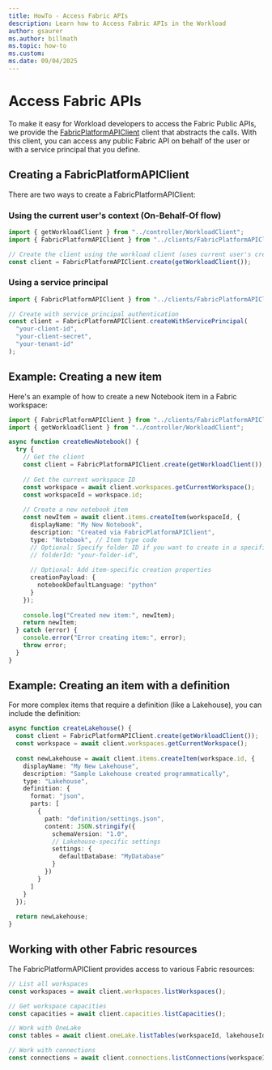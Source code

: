 ```yaml
---
title: HowTo - Access Fabric APIs
description: Learn how to Access Fabric APIs in the Workload
author: gsaurer
ms.author: billmath
ms.topic: how-to
ms.custom:
ms.date: 09/04/2025
---
```


# Access Fabric APIs

To make it easy for Workload developers to access the Fabric Public APIs, we provide the [FabricPlatformAPIClient](https://github.com/microsoft/fabric-extensibility-toolkit/blob/main/Workload/app/clients/FabricPlatformAPIClient.ts) client that abstracts the calls. With this client, you can access any public Fabric API on behalf of the user or with a service principal that you define.

## Creating a FabricPlatformAPIClient

There are two ways to create a FabricPlatformAPIClient:

### Using the current user's context (On-Behalf-Of flow)

```typescript
import { getWorkloadClient } from "../controller/WorkloadClient";
import { FabricPlatformAPIClient } from "../clients/FabricPlatformAPIClient";

// Create the client using the workload client (uses current user's credentials)
const client = FabricPlatformAPIClient.create(getWorkloadClient());
```

### Using a service principal

```typescript
import { FabricPlatformAPIClient } from "../clients/FabricPlatformAPIClient";

// Create with service principal authentication
const client = FabricPlatformAPIClient.createWithServicePrincipal(
  "your-client-id",
  "your-client-secret",
  "your-tenant-id"
);
```

## Example: Creating a new item

Here's an example of how to create a new Notebook item in a Fabric workspace:

```typescript
import { FabricPlatformAPIClient } from "../clients/FabricPlatformAPIClient";
import { getWorkloadClient } from "../controller/WorkloadClient";

async function createNewNotebook() {
  try {
    // Get the client
    const client = FabricPlatformAPIClient.create(getWorkloadClient());
    
    // Get the current workspace ID
    const workspace = await client.workspaces.getCurrentWorkspace();
    const workspaceId = workspace.id;
    
    // Create a new notebook item
    const newItem = await client.items.createItem(workspaceId, {
      displayName: "My New Notebook",
      description: "Created via FabricPlatformAPIClient",
      type: "Notebook", // Item type code
      // Optional: Specify folder ID if you want to create in a specific folder
      // folderId: "your-folder-id",
      
      // Optional: Add item-specific creation properties
      creationPayload: {
        notebookDefaultLanguage: "python"
      }
    });
    
    console.log("Created new item:", newItem);
    return newItem;
  } catch (error) {
    console.error("Error creating item:", error);
    throw error;
  }
}
```

## Example: Creating an item with a definition

For more complex items that require a definition (like a Lakehouse), you can include the definition:

```typescript
async function createLakehouse() {
  const client = FabricPlatformAPIClient.create(getWorkloadClient());
  const workspace = await client.workspaces.getCurrentWorkspace();
  
  const newLakehouse = await client.items.createItem(workspace.id, {
    displayName: "My New Lakehouse",
    description: "Sample Lakehouse created programmatically",
    type: "Lakehouse",
    definition: {
      format: "json",
      parts: [
        {
          path: "definition/settings.json",
          content: JSON.stringify({
            schemaVersion: "1.0",
            // Lakehouse-specific settings
            settings: {
              defaultDatabase: "MyDatabase"
            }
          })
        }
      ]
    }
  });
  
  return newLakehouse;
}
```

## Working with other Fabric resources

The FabricPlatformAPIClient provides access to various Fabric resources:

```typescript
// List all workspaces
const workspaces = await client.workspaces.listWorkspaces();

// Get workspace capacities
const capacities = await client.capacities.listCapacities();

// Work with OneLake
const tables = await client.oneLake.listTables(workspaceId, lakehouseId);

// Work with connections
const connections = await client.connections.listConnections(workspaceId);
```
